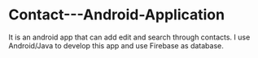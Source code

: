 # Contact---Android-Application
It is an android app that can add edit and search through contacts.
I use Android/Java to develop this app and use Firebase as database.
